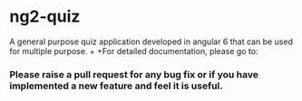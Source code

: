# ng2-quiz

A general purpose quiz application developed in angular 6 that can be used for multiple purpose.
+
+For detailed documentation, please go to: 

### Please raise a pull request for any bug fix or if you have implemented a new feature and feel it is useful.
